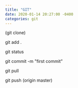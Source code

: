 ```yaml
---
title: "GIT"
date: 2020-01-14 20:27:00 -0400
categories: git
---
```



(git clone)

git add .

git status

git commit -m "first commit"

git pull

git push (origin master)
